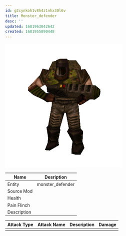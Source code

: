```yaml
---
id: g2cynkoh1v8h4z1nhx30l6v
title: Monster_defender
desc: ''
updated: 1681963042642
created: 1681955890448
---
```

![Monster Picture](assets/img/enforcer_defender.png)

|Name  |Desription|
|------|-------------|
|Entity|monster_defender|
|Source Mod||
|Health||
|Pain Flinch||
|Description||

|Attack Type|Attack Name|Description|Damage|
|-----------|-----------|-----------|------|
||||